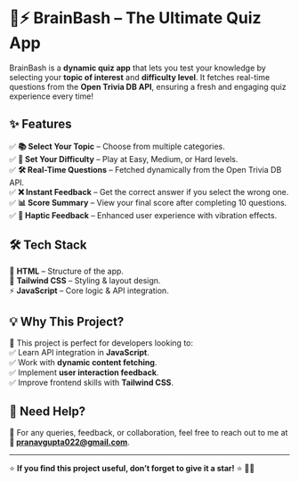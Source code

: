 # 🧠⚡ BrainBash – The Ultimate Quiz App  

BrainBash is a **dynamic quiz app** that lets you test your knowledge by selecting your **topic of interest** and **difficulty level**. It fetches real-time questions from the **Open Trivia DB API**, ensuring a fresh and engaging quiz experience every time!  

## ✨ Features  
✅ **📚 Select Your Topic** – Choose from multiple categories.  
✅ **🎯 Set Your Difficulty** – Play at Easy, Medium, or Hard levels.  
✅ **🛠️ Real-Time Questions** – Fetched dynamically from the Open Trivia DB API.  
✅ **❌ Instant Feedback** – Get the correct answer if you select the wrong one.  
✅ **📊 Score Summary** – View your final score after completing 10 questions.  
✅ **🔔 Haptic Feedback** – Enhanced user experience with vibration effects.  

## 🛠️ Tech Stack  
🚀 **HTML** – Structure of the app.  
🎨 **Tailwind CSS** – Styling & layout design.  
⚡ **JavaScript** – Core logic & API integration.  

## 💡 Why This Project?  
🚀 This project is perfect for developers looking to:  
✅ Learn API integration in **JavaScript**.  
✅ Work with **dynamic content fetching**.  
✅ Implement **user interaction feedback**.  
✅ Improve frontend skills with **Tailwind CSS**.  

## 💬 Need Help?  
📩 For any queries, feedback, or collaboration, feel free to reach out to me at **📧 pranavgupta022@gmail.com**.  

---

⭐ **If you find this project useful, don’t forget to give it a star!** ⭐ 🚀✨  
